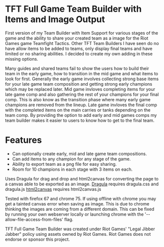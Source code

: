 # TFT Full Game Team Builder with Items and Image Output

First version of my Team Builder with Item Support for various stages of the game and the ability to share your created team as a image for the Riot Games game Teamfight Tactics.
Other TFT Team Builders I have seen do no have allow items to be added to teams, only display final teams and have limited or no sharing abilities.
I decided to create my own adding in these missing options.

Many guides and shared teams fail to show the users how to build their team in the early game, how to transition in the mid game and what items to look for first.
Generally the early game involves collecting strong base items for your late game team composition and getting strong early champions which may be replaced later.
Mid game invloves completing items for your late game comp and also gathering the rest of your champions for your final comp. This is also know as the transition phase where many early game champions are removed from the lineup.
Late game invloves the final comp with the completed items on the main carries or tanks depending on the team comp.
By providing the option to add early and mid games comps my team builder makes it easier to users to know how to get to the final team.

# Features
* Can optionally create early, mid and late game team compositions.
* Can add items to any champion for any stage of the game.
* Ability to export team as a png file for easy sharing.
* Room for 10 champions in each stage with 3 items on each.

Uses Dragula for drag and drop and html2canvas for converting the page to a canvas able to be exported as an image.
[Dragula](https://github.com/bevacqua/dragula) requires dragula.css and dragula.js
[html2canvas](http://html2canvas.hertzen.com/) requires html2canvas.js

Tested with firefox 67 and chrome 75. If using offline with chrome you may get a tainted canvas error when saving as image. This is due to chrome thinking the images are coming from a different domain. This can be fixed by running your own webserver locally or launching chrome with the '--allow-file-access-from-files' flag.

TFT Full Game Team Builder was created under Riot Games' "Legal Jibber Jabber" policy using assets owned by Riot Games.  Riot Games does not endorse or sponsor this project.
